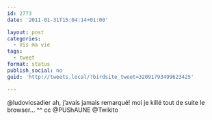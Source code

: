 ```yaml
---
id: 2773
date: '2011-01-31T15:04:14+01:00'

layout: post
categories:
  - Vis ma vie
tags:
  - tweet
format: status
publish_social: no
guid: 'http://tweets.local/?birdsite_tweet=32091793499623425'

---
```


@ludovicsadier ah, j’avais jamais remarqué! moi je killé tout de suite le browser… ^^ cc @PUShAUNE @Twikito